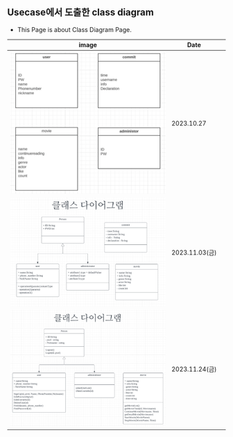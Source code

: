 ## Usecase에서 도출한 class diagram
- This Page is about Class Diagram Page.

| image                 | Date          ||
|-----------------------|---------------|---|
|![img.png](img.png)  | 2023.10.27    ||
|![img_1.png](img_1.png) | 2023.11.03(금) ||
|![img_2.png](img_2.png)| 2023.11.24(금) ||